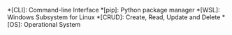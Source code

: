 *[CLI]: Command-line Interface
*[pip]: Python package manager
*[WSL]: Windows Subsystem for Linux
*[CRUD]: Create, Read, Update and Delete
*[OS]: Operational System